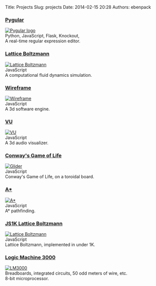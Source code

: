 Title: Projects
Slug: projects
Date: 2014-02-15 20:28
Authors: ebenpack

<div class="project">
    <div class="title">
        <h3><a href="http://pygular.appspot.com/" target="_blank">Pygular</a></h3>
    </div>
    <div class="image">
        <a href="http://pygular.appspot.com/" target="_blank"><img src="{filename}/images/snout.png" alt="Pygular logo"></a>
    </div>
    <div class="languages">
        Python, JavaScript, Flask, Knockout,
    </div>
    <div class="summary">
        A real-time regular expression editor.
    </div>
</div>
<div class="project">
    <div class="title">
        <h3><a href="{filename}/pages/projects/lattice-boltzmann.markdown">Lattice Boltzmann</a></h3>
    </div>
    <div class="image">
        <a href="{filename}/pages/projects/lattice-boltzmann.markdown"><img src="{filename}/images/lattice-boltzmann.gif" alt="Lattice Boltzmann"></a>
    </div>
    <div class="languages">
        JavaScript 
    </div>
    <div class="summary">
        A computational fluid dynamics simulation.
    </div>
</div>
<div class="project">
    <div class="title">
        <h3><a href="{filename}/pages/projects/wireframe.markdown">Wireframe</a></h3>
    </div>
    <div class="image">
        <a href="{filename}/pages/projects/wireframe.markdown"><img src="{filename}/images/wireframe.gif" alt="Wireframe"></a>
    </div>
    <div class="languages">
        JavaScript 
    </div>
    <div class="summary">
        A 3d software engine.
    </div>
</div>
<div class="project">
    <div class="title">
        <h3><a href="{filename}/pages/projects/vu.markdown">VU</a></h3>
    </div>
    <div class="image">
        <a href="{filename}/pages/projects/vu.markdown"><img src="{filename}/images/vu.gif" alt="VU"></a>
    </div>
    <div class="languages">
        JavaScript 
    </div>
    <div class="summary">
        A 3d audio visualizer.
    </div>
</div>
<div class="project">
    <div class="title">
        <h3><a href="{filename}/pages/projects/game-of-life.markdown">Conway's Game of Life</a></h3>
    </div>
    <div class="image">
        <a href="{filename}/pages/projects/game-of-life.markdown"><img src="{filename}/images/game-of-life.png" alt="Glider"></a>
    </div>
    <div class="languages">
        JavaScript 
    </div>
    <div class="summary">
        Conway's Game of Life, on a toroidal board.
    </div>
</div>
<div class="project">
    <div class="title">
        <h3><a href="{filename}/pages/projects/a-star.markdown">A*</a></h3>
    </div>
    <div class="image">
        <a href="{filename}/pages/projects/a-star.markdown"><img src="{filename}/images/astar.gif" alt="A*"></a>
    </div>
    <div class="languages">
        JavaScript 
    </div>
    <div class="summary">
        A* pathfinding.
    </div>
</div>
<div class="project">
    <div class="title">
        <h3><a href="{filename}/pages/projects/js1k.markdown">JS1K Lattice Boltzmann</a></h3>
    </div>
    <div class="image">
        <a href="{filename}/pages/projects/js1k.markdown"><img src="{filename}/images/js1k.gif" alt="Lattice Boltzmann"></a>
    </div>
    <div class="languages">
        JavaScript 
    </div>
    <div class="summary">
        Lattice Boltzmann, implemented in under 1K.
    </div>
</div>
<div class="project">
    <div class="title">
        <h3><a href="http://wiki.bennington.edu/wiki/LM3000" target="_blank">Logic Machine 3000</a></h3>
    </div>
    <div class="image">
        <a href="http://wiki.bennington.edu/wiki/LM3000" target="_blank"><img src="{filename}/images/LM3000.jpg" alt="LM3000"></a>
    </div>
    <div class="languages">
        Breadboards, integrated circuits, 50 odd meters of wire, etc.
    </div>
    <div class="summary">
        8-bit microprocessor.
    </div>
</div>
